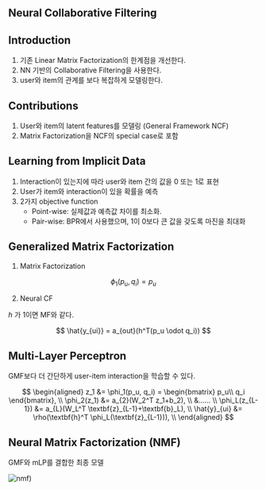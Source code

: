 ## Neural Collaborative Filtering

## Introduction

1. 기존 Linear Matrix Factorization의 한계점을 개선한다.
2. NN 기반의 Collaborative Filtering을 사용한다.
3. user와 item의 관계를 보다 복잡하게 모델링한다.

## Contributions

1. User와 item의 latent features를 모델링 (General Framework NCF)
2. Matrix Factorization을 NCF의 special case로 포함

## Learning from Implicit Data

1. Interaction이 있는지에 따라 user와 item 간의 값을 0 또는 1로 표현
2. User가 item와 interaction이 있을 확률을 예측
3. 2가지 objective function
   -  Point-wise: 실제값과 예측값 차이를 최소화.
   -  Pair-wise: BPR에서 사용했으며, 1이 0보다 큰 값을 갖도록 마진을 최대화

## Generalized Matrix Factorization

1. Matrix Factorization

$$
\phi_1(p_u, q_i) = p_u
$$

2. Neural CF

$h$ 가 1이면 MF와 같다.

$$
\hat{y_{ui}} = a_{out}(h^T(p_u \odot q_i))
$$

## Multi-Layer Perceptron

GMF보다 더 간단하게 user-item interaction을 학습할 수 있다.

$$
 \begin{aligned}
 z_1 &= \phi_1(p_u, q_i) = \begin{bmatrix}
p_u\\
q_i
\end{bmatrix}, \\
 \phi_2(z_1) &= a_{2}(W_2^T z_1+b_2), \\ 
 &...... \\
 \phi_L(z_{L-1}) &= a_{L}(W_L^T \textbf{z}_{L-1}+\textbf{b}_L), \\ 
 \hat{y}_{ui} &= \rho(\textbf{h}^T \phi_L(\textbf{z}_{L-1})), \\ 
 \end{aligned}
$$

## Neural Matrix Factorization (NMF)

GMF와 mLP를 결합한 최종 모델

![nmf](https://user-images.githubusercontent.com/57972646/118063714-950c9300-b3d4-11eb-8557-69847ed9a71f.png))